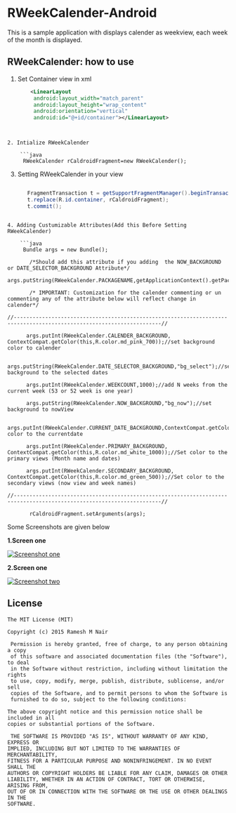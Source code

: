 RWeekCalender-Android
=================

This is a sample application with displays calender as weekview, each week of the month is displayed.

RWeekCalender: how to use
------------------------

1. Set Container view in xml
  
   ```xml
       <LinearLayout
        android:layout_width="match_parent"
        android:layout_height="wrap_content"
        android:orientation="vertical"
        android:id="@+id/container"></LinearLayout>
```


2. Intialize RWeekCalender
  
    ```java
     RWeekCalender rCaldroidFragment=new RWeekCalender();
```
3. Setting RWeekCalender in your view
  
    ```java

       FragmentTransaction t = getSupportFragmentManager().beginTransaction();
       t.replace(R.id.container, rCaldroidFragment);
       t.commit();
```

4. Adding Custumizable Attributes(Add this Before Setting RWeekCalender)
  
    ```java
     Bundle args = new Bundle();

       /*Should add this attribute if you adding  the NOW_BACKGROUND or DATE_SELECTOR_BACKGROUND Attribute*/
       args.putString(RWeekCalender.PACKAGENAME,getApplicationContext().getPackageName());

       /* IMPORTANT: Customization for the calender commenting or un commenting any of the attribute below will reflect change in calender*/

//---------------------------------------------------------------------------------------------------------------------//

      args.putInt(RWeekCalender.CALENDER_BACKGROUND, ContextCompat.getColor(this,R.color.md_pink_700));//set background color to calender

      args.putString(RWeekCalender.DATE_SELECTOR_BACKGROUND,"bg_select");//set background to the selected dates

      args.putInt(RWeekCalender.WEEKCOUNT,1000);//add N weeks from the current week (53 or 52 week is one year)

      args.putString(RWeekCalender.NOW_BACKGROUND,"bg_now");//set background to nowView

      args.putInt(RWeekCalender.CURRENT_DATE_BACKGROUND,ContextCompat.getColor(this,R.color.md_black_1000));//set color to the currentdate

      args.putInt(RWeekCalender.PRIMARY_BACKGROUND, ContextCompat.getColor(this,R.color.md_white_1000));//Set color to the primary views (Month name and dates)

      args.putInt(RWeekCalender.SECONDARY_BACKGROUND, ContextCompat.getColor(this,R.color.md_green_500));//Set color to the secondary views (now view and week names)

//---------------------------------------------------------------------------------------------------------------------//

       rCaldroidFragment.setArguments(args);
```				
				

    
   
Some Screenshots are given below
<p><b>1.Screen one </b></p>
<p><a href="https://raw.githubusercontent.com/rameshvoltella/RWeekCalender/master/Screens/s1.png" target="_blank"><img src="https://raw.githubusercontent.com/rameshvoltella/RWeekCalender/master/Screens/s1.png" alt="Screenshot one" style="max-width:100%;"></a></p>

<p><b>2.Screen one </b></p>
<p><a href="https://raw.githubusercontent.com/rameshvoltella/RWeekCalender/master/Screens/s2.png" target="_blank"><img src="https://raw.githubusercontent.com/rameshvoltella/RWeekCalender/master/Screens/s2.png" alt="Screenshot two" style="max-width:100%;"></a></p>




## License

    The MIT License (MIT)

    Copyright (c) 2015 Ramesh M Nair
 
     Permission is hereby granted, free of charge, to any person obtaining a copy
     of this software and associated documentation files (the "Software"), to deal
     in the Software without restriction, including without limitation the rights
     to use, copy, modify, merge, publish, distribute, sublicense, and/or sell
     copies of the Software, and to permit persons to whom the Software is
     furnished to do so, subject to the following conditions:

    The above copyright notice and this permission notice shall be included in all
    copies or substantial portions of the Software.

     THE SOFTWARE IS PROVIDED "AS IS", WITHOUT WARRANTY OF ANY KIND, EXPRESS OR
    IMPLIED, INCLUDING BUT NOT LIMITED TO THE WARRANTIES OF MERCHANTABILITY,
    FITNESS FOR A PARTICULAR PURPOSE AND NONINFRINGEMENT. IN NO EVENT SHALL THE
    AUTHORS OR COPYRIGHT HOLDERS BE LIABLE FOR ANY CLAIM, DAMAGES OR OTHER
    LIABILITY, WHETHER IN AN ACTION OF CONTRACT, TORT OR OTHERWISE, ARISING FROM,
    OUT OF OR IN CONNECTION WITH THE SOFTWARE OR THE USE OR OTHER DEALINGS IN THE
    SOFTWARE.




